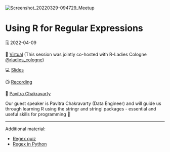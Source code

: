 
![Screenshot_20220329-094729_Meetup](https://github.com/rladies/meetup_presentations_gaborone/assets/53818579/e0cee842-8fcf-4616-a737-4d95b8c4706a)

# Using R for Regular Expressions

🗓 2022-04-09

📍 [Virtual](https://www.meetup.com/rladies-gaborone/events/284921469/) (This session was jointly co-hosted with R-Ladies Cologne [@rladies_cologne](https://mobile.twitter.com/rladies_cologne))

💻 [Slides](https://rladiescologne.github.io/Using-R-for-Regular-Expressions/#1)

📺 [Recording](https://youtu.be/KB8iSPnpxvo)

👤 [Pavitra Chakravarty](https://twitter.com/genomixgmailcom)


Our guest speaker is Pavitra Chakravarty (Data Engineer) and will guide us through learning R using the stringr and stringi packages - essential and useful skills for programming 🚀

---

Additional material:

- [Regex quiz](https://regexcrossword.com/puzzlebuilder)
- [Regex in Python](https://codata.org/initiatives/data-skills/codata-connect/webinar-series-research-skills-enhancement/webinar-9-processing-textual-data-with-python/)
